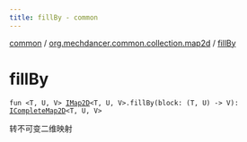 ```yaml
---
title: fillBy - common
---
```


[common](../index.html) / [org.mechdancer.common.collection.map2d](index.html) / [fillBy](./fill-by.html)

# fillBy

`fun <T, U, V> `[`IMap2D`](-i-map2-d/index.html)`<T, U, V>.fillBy(block: (T, U) -> V): `[`ICompleteMap2D`](-i-complete-map2-d/index.html)`<T, U, V>`

转不可变二维映射

